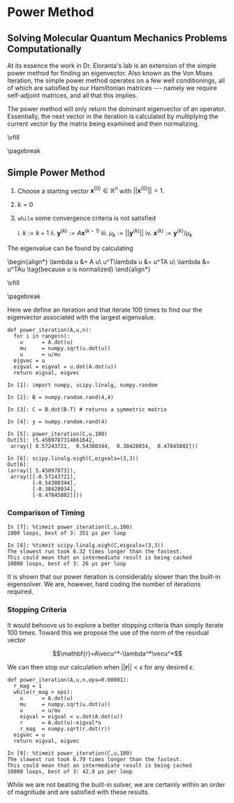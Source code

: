 


# Power Method

## Solving Molecular Quantum Mechanics Problems Computationally

At its essence the work in Dr. Eloranta's lab is an extension of the simple power method for finding an eigenvector. 
Also known as the Von Mises Iteration, the simple power method operates on a few well conditionings, all of which 
are satisfied by our Hamiltonian matrices --- namely we require self-adjoint matrices, and all that this implies. 

The power method will only return the dominant eigenvector of an operator. Essentially, the next vector in the iteration
is calculated by multiplying the current vector by the matrix being examined and then normalizing.

\vfill

\pagebreak


## Simple Power Method

1. Choose a starting vector $\mathbf{x}^{(0)}\in\mathbb{R}^n$ with
$\rvert\rvert\mathbf{x}^{(0)}\rvert\rvert=1$.
2. $k=0$
3. `while` some convergence criteria is not satisfied

    i. $k:=k+1$
    ii. $\mathbf{y}^{(k)}:=A\mathbf{x}^{(k-1)}$
    iii. $\mu_k:=\rvert\rvert\mathbf{y}^{(k)}\rvert\rvert$
    iv. $\mathbf{x}^{(k)}:=\mathbf{y}^{(k)}/\mu_k$

The eigenvalue can be found by calculating

\begin{align*}
\lambda u &= A u\\
u^T\lambda u &= u^TA u\\
\lambda &= u^TAu \tag{because $u$ is normalized}
\end{align*}

\vfill

\pagebreak

Here we define an iteration and that iterate 100 times to find our the eigenvector associated with the largest eigenvalue.

```
def power_iteration(A,u,n):
  for i in range(n):
    u      = A.dot(u)
    mu     = numpy.sqrt(u.dot(u))
    u      = u/mu
  eigvec = u
  eigval = eigval = u.dot(A.dot(u))
  return eigval, eigvec

In [1]: import numpy, scipy.linalg, numpy.random

In [2]: B = numpy.random.rand(4,4)

In [3]: C = B.dot(B.T) # returns a symmetric matrix

In [4]: y = numpy.random.rand(4)

In [5]: power_iteration(C,u,100)
Out[5]: (5.4509787314661642,
 array([ 0.57243721,  0.54380344,  0.38428034,  0.47845802]))

In [6]: scipy.linalg.eigh(C,eigvals=(3,3))
Out[6]:
(array([ 5.45097873]), 
 array([[-0.57243721],
        [-0.54380344],
        [-0.38428034],
        [-0.47845802]]))
```


### Comparison of Timing

```
In [7]: %timeit power_iteration(C,u,100)
1000 loops, best of 3: 351 µs per loop

In [8]: %timeit scipy.linalg.eigh(C,eigvals=(3,3))
The slowest run took 6.32 times longer than the fastest. 
This could mean that an intermediate result is being cached
10000 loops, best of 3: 26 µs per loop
```

It is shown that our power iteration is considerably slower than the built-in eigensolver. We are, however, hard coding the number of iterations required. 


### Stopping Criteria

It would behoove us to explore a better stopping criteria than simply iterate 100 times. Toward this we propose the use of the norm of the residual vector

$$\mathbf{r}=A\vecu^*-\lambda^*\vecu^*$$ 

We can then stop our calculation when $\rvert\rvert\mathbf r \rvert\rvert<\epsilon$ for any desired $\epsilon$.

```
def power_iteration(A,u,n,eps=0.00001):
  r_mag = 1
  while(r_mag > eps):
    u      = A.dot(u)
    mu     = numpy.sqrt(u.dot(u))
    u      = u/mu
    eigval = eigval = u.dot(A.dot(u))
    r      = A.dot(u)-eigval*u
    r_mag  = numpy.sqrt(r.dot(r))
  eigvec = u
  return eigval, eigvec

In [9]: %timeit power_iteration(C,u,100)
The slowest run took 6.79 times longer than the fastest. 
This could mean that an intermediate result is being cached
10000 loops, best of 3: 42.9 µs per loop
```

While we are not beating the built-in solver, we are certainly within an order of magnitude and are satisfied with these results. 

